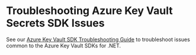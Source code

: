# Troubleshooting Azure Key Vault Secrets SDK Issues

See our [Azure Key Vault SDK Troubleshooting Guide](https://github.com/Azure/azure-sdk-for-net/blob/main/sdk/keyvault/TROUBLESHOOTING.md)
to troubleshoot issues common to the Azure Key Vault SDKs for .NET.
